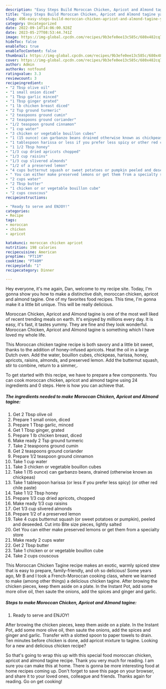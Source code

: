 ```yaml
---
description: "Easy Steps Build Moroccan Chicken, Apricot and Almond tagine yang Very Delicious"
title: "Easy Steps Build Moroccan Chicken, Apricot and Almond tagine yang Very Delicious"
slug: 496-easy-steps-build-moroccan-chicken-apricot-and-almond-tagine-yang-very-delicious
category: Uncategorized
date: 2022-09-14T14:06:00.928Z
date: 2023-05-27T08:53:44.741Z
image: https://img-global.cpcdn.com/recipes/9b3efe0ee13c585c/680x482cq70/moroccan-chicken-apricot-and-almond-tagine-recipe-main-photo.jpg
hideToc: false
enableToc: true
enableTocContent: false
thumbnail: https://img-global.cpcdn.com/recipes/9b3efe0ee13c585c/680x482cq70/moroccan-chicken-apricot-and-almond-tagine-recipe-main-photo.jpg
cover: https://img-global.cpcdn.com/recipes/9b3efe0ee13c585c/680x482cq70/moroccan-chicken-apricot-and-almond-tagine-recipe-main-photo.jpg
author: Admin
authorAv: notfound
ratingvalue: 3.3
reviewcount: 3
recipeingredient:
- "2 Tbsp olive oil"
- "1 small onion diced"
- "1 Tbsp garlic minced"
- "1 Tbsp ginger grated"
- "1 lb chicken breast diced"
- "2 Tsp ground turmeric"
- "2 teaspoons ground cumin"
- "2 teaspoons ground coriander"
- "1/2 teaspoon ground cinnamon"
- "1 cup water"
- "3 chicken or vegetable bouillon cubes"
- "1 (15 ounce) can garbanzo beans drained otherwise known as chickpeas"
- "1 tablespoon harissa or less if you prefer less spicy or other red chile paste"
- "1 1/2 Tbsp honey"
- "1/3 cup dried apricots chopped"
- "1/3 cup raisins"
- "1/3 cup slivered almonds"
- "1/2 of a preserved lemon"
- "4 cups butternut squash or sweet potatoes or pumpkin peeled and deseeded Cut into Bite size pieces lightly salted"
- " You can either make preserved lemons or get them from a specialty store"
- "2 cups water"
- "2 Tbsp butter"
- "1 chicken or or vegetable bouillon cube"
- "2 cups couscous"
recipeinstructions:

- "Ready to serve and ENJOY!"
categories:
- Recipe
tags:
- moroccan
- chicken
- apricot

katakunci: moroccan chicken apricot 
nutrition: 198 calories
recipecuisine: American
preptime: "PT11M"
cooktime: "PT40M"
recipeyield: "1"
recipecategory: Dinner

---
```



Hey everyone, it's me again, Dan, welcome to my recipe site. Today, I'm gonna show you how to make a distinctive dish, moroccan chicken, apricot and almond tagine. One of my favorites food recipes. This time, I'm gonna make it a little bit unique. This will be really delicious.

Moroccan Chicken, Apricot and Almond tagine is one of the most well liked of recent trending meals on earth. It's enjoyed by millions every day. It is easy, it's fast, it tastes yummy. They are fine and they look wonderful. Moroccan Chicken, Apricot and Almond tagine is something which I have loved my whole life.

This Moroccan chicken tagine recipe is both savory and a little bit sweet, thanks to the addition of honey-infused apricots. Heat the oil in a large Dutch oven. Add the water, bouillon cubes, chickpeas, harissa, honey, apricots, raisins, almonds, and preserved lemon. Add the butternut squash, stir to combine, return to a simmer,.


To get started with this recipe, we have to prepare a few components. You can cook moroccan chicken, apricot and almond tagine using 24 ingredients and 0 steps. Here is how you can achieve that.

<!--inarticleads1-->

##### The ingredients needed to make Moroccan Chicken, Apricot and Almond tagine:

1. Get 2 Tbsp olive oil
1. Prepare 1 small onion, diced
1. Prepare 1 Tbsp garlic, minced
1. Get 1 Tbsp ginger, grated
1. Prepare 1 lb chicken breast, diced
1. Make ready 2 Tsp ground turmeric
1. Take 2 teaspoons ground cumin
1. Get 2 teaspoons ground coriander
1. Prepare 1/2 teaspoon ground cinnamon
1. Take 1 cup water
1. Take 3 chicken or vegetable bouillon cubes
1. Take 1 (15 ounce) can garbanzo beans, drained (otherwise known as chickpeas)
1. Take 1 tablespoon harissa (or less if you prefer less spicy) (or other red chile paste)
1. Take 1 1/2 Tbsp honey
1. Prepare 1/3 cup dried apricots, chopped
1. Make ready 1/3 cup raisins
1. Get 1/3 cup slivered almonds
1. Prepare 1/2 of a preserved lemon
1. Take 4 cups butternut squash (or sweet potatoes or pumpkin), peeled and deseeded. Cut into Bite size pieces, lightly salted
1. Get  You can either make preserved lemons or get them from a specialty store
1. Make ready 2 cups water
1. Get 2 Tbsp butter
1. Take 1 chicken or or vegetable bouillon cube
1. Take 2 cups couscous


This Moroccan Chicken Tagine recipe makes an exotic, warmly spiced stew that is easy to prepare, family-friendly, and oh so delicious! Some years ago, Mr B and I took a French-Moroccan cooking class, where we learned to make (among other things) a delicious chicken tagine. After browing the chicken pieces, keep them aside on a plate. In the Instant Pot, add some more olive oil, then saute the onions, add the spices and ginger and garlic. 

<!--inarticleads2-->

##### Steps to make Moroccan Chicken, Apricot and Almond tagine:


1. Ready to serve and ENJOY!

After browing the chicken pieces, keep them aside on a plate. In the Instant Pot, add some more olive oil, then saute the onions, add the spices and ginger and garlic. Transfer with a slotted spoon to paper towels to drain. Ten minutes before chicken is done, add apricot mixture to tagine. Looking for a new and delicious chicken recipe? 

So that's going to wrap this up with this special food moroccan chicken, apricot and almond tagine recipe. Thank you very much for reading. I am sure you can make this at home. There is gonna be more interesting food at home recipes coming up. Don't forget to save this page on your browser, and share it to your loved ones, colleague and friends. Thanks again for reading. Go on get cooking!
